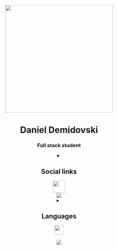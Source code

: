 
<div align="center">
  <img src="https://media3.giphy.com/media/SpopD7IQN2gK3qN4jS/giphy.gif" width="350"/>
  <h1>Daniel Demidovski</h1>
  <h3>Full stack student</h3>
</div>

<details open align="center"> 
  <summary><h2>Social links</h2><img src="https://cdn-icons-png.flaticon.com/512/1232/1232859.png" width="40"></summary>

  <img src="https://img.shields.io/badge/linkedin-profile-blue?style=for-the-badge&logo=LinkedIn"/>
  
</details>

<details close align="center"> 
  <summary><h2>Languages</h2><img src="https://cdn-icons-png.flaticon.com/512/1230/1230137.png?w=826&t=st=1669474578~exp=1669475178~hmac=4ddfe461bba8521890670e6434d6b475a3f6f36c0dcee7a55c306110d5fcf1de" width="30"></summary>

  <img src="https://img.shields.io/badge/HLVL-Python-green?style=for-the-badge&logo=Python&logoColor=yellow"/><br/> <!--python-->
  <img src="https://img.shields.io/badge/SCRIPT-Lua-cyan?style=for-the-badge&logo=Lua&logoColor=blue"/><br/> <!--lua-->
  <img src="https://img.shields.io/badge/WEB-Css-blue?style=for-the-badge&logo=CSS3&logoColor=white"/>&nbsp; <!--css-->
  <img src="https://img.shields.io/badge/WEB-Html-orange?style=for-the-badge&logo=HTML5&logoColor=white"/>&nbsp; <!--html-->
  <img src="https://img.shields.io/badge/WEB-Js-yellow?style=for-the-badge&logo=JavaScript&logoColor=white"/>&nbsp; <!--js-->
 
</details>

<div align="center" >
  
  
  <br/>
  <picture>
    <source media="(prefers-color-scheme: dark)" srcset="https://streak-stats.demolab.com?user=cptau1&theme=dark&hide_border=true&date_format=j%20M%5B%20Y%5D&background=00000000&sideNums=DD6F20&currStreakLabel=DD2727&sideLabels=DD2727&currStreakNum=DD2727" />
    <img src="https://streak-stats.demolab.com?user=cptaus&theme=dark&hide_border=true&date_format=j%20M%5B%20Y%5D&background=00000000&sideNums=DD6F20&currStreakLabel=DD2727&sideLabels=DD2727&currStreakNum=DD2727" />
</picture>
</div>

